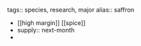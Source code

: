 tags:: species, research, major
alias:: saffron

- [[high margin]] [[spice]]
- supply:: next-month
-
